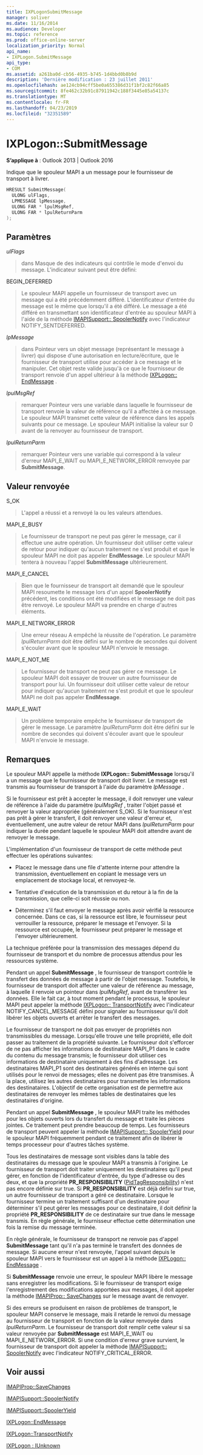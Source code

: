 ```yaml
---
title: IXPLogonSubmitMessage
manager: soliver
ms.date: 11/16/2014
ms.audience: Developer
ms.topic: reference
ms.prod: office-online-server
localization_priority: Normal
api_name:
- IXPLogon.SubmitMessage
api_type:
- COM
ms.assetid: a261ba0d-cb56-4935-b745-1d4bbd0b8b9d
description: 'Dernière modification : 23 juillet 2011'
ms.openlocfilehash: ae124cb94cff5be0a655386d31f1bf2c82f66a85
ms.sourcegitcommit: 8fe462c32b91c87911942c188f3445e85a54137c
ms.translationtype: MT
ms.contentlocale: fr-FR
ms.lasthandoff: 04/23/2019
ms.locfileid: "32351589"
---
```

# <a name="ixplogonsubmitmessage"></a>IXPLogon::SubmitMessage

  
  
**S’applique à** : Outlook 2013 | Outlook 2016 
  
Indique que le spouleur MAPI a un message pour le fournisseur de transport à livrer.
  
```cpp
HRESULT SubmitMessage(
  ULONG ulFlags,
  LPMESSAGE lpMessage,
  ULONG FAR * lpulMsgRef,
  ULONG FAR * lpulReturnParm
);
```

## <a name="parameters"></a>Paramètres

 _ulFlags_
  
> dans Masque de des indicateurs qui contrôle le mode d'envoi du message. L'indicateur suivant peut être défini:
    
BEGIN_DEFERRED 
  
> Le spouleur MAPI appelle un fournisseur de transport avec un message qui a été précédemment différé. L'identificateur d'entrée du message est le même que lorsqu'il a été différé. Le message a été différé en transmettant son identificateur d'entrée au spouleur MAPI à l'aide de la méthode [IMAPISupport:: SpoolerNotify](imapisupport-spoolernotify.md) avec l'indicateur NOTIFY_SENTDEFERRED. 
    
 _lpMessage_
  
> dans Pointeur vers un objet message (représentant le message à livrer) qui dispose d'une autorisation en lecture/écriture, que le fournisseur de transport utilise pour accéder à ce message et le manipuler. Cet objet reste valide jusqu'à ce que le fournisseur de transport renvoie d'un appel ultérieur à la méthode [IXPLogon:: EndMessage](ixplogon-endmessage.md) . 
    
 _lpulMsgRef_
  
> remarquer Pointeur vers une variable dans laquelle le fournisseur de transport renvoie la valeur de référence qu'il a affectée à ce message. Le spouleur MAPI transmet cette valeur de référence dans les appels suivants pour ce message. Le spouleur MAPI initialise la valeur sur 0 avant de la renvoyer au fournisseur de transport.
    
 _lpulReturnParm_
  
> remarquer Pointeur vers une variable qui correspond à la valeur d'erreur MAPI_E_WAIT ou MAPI_E_NETWORK_ERROR renvoyée par **SubmitMessage**.
    
## <a name="return-value"></a>Valeur renvoyée

S_OK 
  
> L'appel a réussi et a renvoyé la ou les valeurs attendues.
    
MAPI_E_BUSY 
  
> Le fournisseur de transport ne peut pas gérer le message, car il effectue une autre opération. Un fournisseur doit utiliser cette valeur de retour pour indiquer qu'aucun traitement ne s'est produit et que le spouleur MAPI ne doit pas appeler **EndMessage**. Le spouleur MAPI tentera à nouveau l'appel **SubmitMessage** ultérieurement. 
    
MAPI_E_CANCEL 
  
> Bien que le fournisseur de transport ait demandé que le spouleur MAPI resoumette le message lors d'un appel **SpoolerNotify** précédent, les conditions ont été modifiées et le message ne doit pas être renvoyé. Le spouleur MAPI va prendre en charge d'autres éléments. 
    
MAPI_E_NETWORK_ERROR 
  
> Une erreur réseau A empêché la réussite de l'opération. Le paramètre _lpulReturnParm_ doit être défini sur le nombre de secondes qui doivent s'écouler avant que le spouleur MAPI n'envoie le message. 
    
MAPI_E_NOT_ME 
  
> Le fournisseur de transport ne peut pas gérer ce message. Le spouleur MAPI doit essayer de trouver un autre fournisseur de transport pour lui. Un fournisseur doit utiliser cette valeur de retour pour indiquer qu'aucun traitement ne s'est produit et que le spouleur MAPI ne doit pas appeler **EndMessage**.
    
MAPI_E_WAIT 
  
> Un problème temporaire empêche le fournisseur de transport de gérer le message. Le paramètre _lpulReturnParm_ doit être défini sur le nombre de secondes qui doivent s'écouler avant que le spouleur MAPI n'envoie le message. 
    
## <a name="remarks"></a>Remarques

Le spouleur MAPI appelle la méthode **IXPLogon:: SubmitMessage** lorsqu'il a un message que le fournisseur de transport doit livrer. Le message est transmis au fournisseur de transport à l'aide du paramètre _lpMessage_ . 
  
Si le fournisseur est prêt à accepter le message, il doit renvoyer une valeur de référence à l'aide du paramètre _lpulMsgRef_ , traiter l'objet passé et renvoyer la valeur appropriée (généralement S_OK). Si le fournisseur n'est pas prêt à gérer le transfert, il doit renvoyer une valeur d'erreur et, éventuellement, une autre valeur de retour MAPI dans _lpulReturnParm_ pour indiquer la durée pendant laquelle le spouleur MAPI doit attendre avant de renvoyer le message. 
  
L'implémentation d'un fournisseur de transport de cette méthode peut effectuer les opérations suivantes:
  
- Placez le message dans une file d'attente interne pour attendre la transmission, éventuellement en copiant le message vers un emplacement de stockage local, et renvoyez-le.
    
- Tentative d'exécution de la transmission et du retour à la fin de la transmission, que celle-ci soit réussie ou non.
    
- Déterminez s'il faut envoyer le message après avoir vérifié la ressource concernée. Dans ce cas, si la ressource est libre, le fournisseur peut verrouiller la ressource, préparer le message et l'envoyer. Si la ressource est occupée, le fournisseur peut préparer le message et l'envoyer ultérieurement.
    
La technique préférée pour la transmission des messages dépend du fournisseur de transport et du nombre de processus attendus pour les ressources système. 
  
Pendant un appel **SubmitMessage** , le fournisseur de transport contrôle le transfert des données de message à partir de l'objet message. Toutefois, le fournisseur de transport doit affecter une valeur de référence au message, à laquelle il renvoie un pointeur dans _lpulMsgRef_, avant de transférer les données. Elle le fait car, à tout moment pendant le processus, le spouleur MAPI peut appeler la méthode [IXPLogon:: TransportNotify](ixplogon-transportnotify.md) avec l'indicateur NOTIFY_CANCEL_MESSAGE défini pour signaler au fournisseur qu'il doit libérer les objets ouverts et arrêter le transfert des messages. 
  
Le fournisseur de transport ne doit pas envoyer de propriétés non transmissibles du message. Lorsqu'elle trouve une telle propriété, elle doit passer au traitement de la propriété suivante. Le fournisseur doit s'efforcer de ne pas afficher les informations de destinataire MAPI_P1 dans le cadre du contenu du message transmis; le fournisseur doit utiliser ces informations de destinataire uniquement à des fins d'adressage. Les destinataires MAPI_P1 sont des destinataires générés en interne qui sont utilisés pour le renvoi de messages; elles ne doivent pas être transmises. À la place, utilisez les autres destinataires pour transmettre les informations des destinataires. L'objectif de cette organisation est de permettre aux destinataires de renvoyer les mêmes tables de destinataires que les destinataires d'origine.
  
Pendant un appel **SubmitMessage** , le spouleur MAPI traite les méthodes pour les objets ouverts lors du transfert du message et traite les pièces jointes. Ce traitement peut prendre beaucoup de temps. Les fournisseurs de transport peuvent appeler la méthode [IMAPISupport:: SpoolerYield](imapisupport-spooleryield.md) pour le spouleur MAPI fréquemment pendant ce traitement afin de libérer le temps processeur pour d'autres tâches système. 
  
Tous les destinataires de message sont visibles dans la table des destinataires du message que le spouleur MAPI a transmis à l'origine. Le fournisseur de transport doit traiter uniquement les destinataires qu'il peut gérer, en fonction de l'identificateur d'entrée, du type d'adresse ou des deux, et que la propriété **PR_RESPONSIBILITY** ([PidTagResponsibility](pidtagresponsibility-canonical-property.md)) n'est pas encore définie sur true. Si **PR_RESPONSIBILITY** est déjà défini sur true, un autre fournisseur de transport a géré ce destinataire. Lorsque le fournisseur termine un traitement suffisant d'un destinataire pour déterminer s'il peut gérer les messages pour ce destinataire, il doit définir la propriété **PR_RESPONSIBILITY** de ce destinataire sur true dans le message transmis. En règle générale, le fournisseur effectue cette détermination une fois la remise du message terminée. 
  
En règle générale, le fournisseur de transport ne renvoie pas d'appel **SubmitMessage** tant qu'il n'a pas terminé le transfert des données de message. Si aucune erreur n'est renvoyée, l'appel suivant depuis le spouleur MAPI vers le fournisseur est un appel à la méthode [IXPLogon:: EndMessage](ixplogon-endmessage.md) . 
  
Si **SubmitMessage** renvoie une erreur, le spouleur MAPI libère le message sans enregistrer les modifications. Si le fournisseur de transport exige l'enregistrement des modifications apportées aux messages, il doit appeler la méthode [IMAPIProp:: SaveChanges](imapiprop-savechanges.md) sur le message avant de renvoyer. 
  
Si des erreurs se produisent en raison de problèmes de transport, le spouleur MAPI conserve le message, mais il retarde le renvoi du message au fournisseur de transport en fonction de la valeur renvoyée dans _lpulReturnParm_. Le fournisseur de transport doit remplir cette valeur si sa valeur renvoyée par **SubmitMessage** est MAPI_E_WAIT ou MAPI_E_NETWORK_ERROR. Si une condition d'erreur grave survient, le fournisseur de transport doit appeler la méthode [IMAPISupport:: SpoolerNotify](imapisupport-spoolernotify.md) avec l'indicateur NOTIFY_CRITICAL_ERROR. 
  
## <a name="see-also"></a>Voir aussi



[IMAPIProp::SaveChanges](imapiprop-savechanges.md)
  
[IMAPISupport::SpoolerNotify](imapisupport-spoolernotify.md)
  
[IMAPISupport::SpoolerYield](imapisupport-spooleryield.md)
  
[IXPLogon::EndMessage](ixplogon-endmessage.md)
  
[IXPLogon::TransportNotify](ixplogon-transportnotify.md)
  
[IXPLogon : IUnknown](ixplogoniunknown.md)

